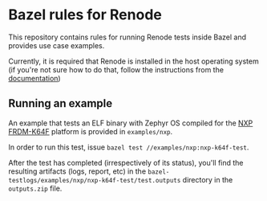 # Bazel rules for Renode

This repository contains rules for running Renode tests inside Bazel and provides use case examples.

Currently, it is required that Renode is installed in the host operating system (if you're not sure how to do that, follow the instructions from the [documentation](https://renode.readthedocs.io/en/latest/introduction/installing.html))

## Running an example

An example that tests an ELF binary with Zephyr OS compiled for the [NXP FRDM-K64F](https://www.nxp.com/design/development-boards/freedom-development-boards/mcu-boards/freedom-development-platform-for-kinetis-k64-k63-and-k24-mcus:FRDM-K64F) platform is provided in `examples/nxp`.

In order to run this test, issue `bazel test //examples/nxp:nxp-k64f-test`.

After the test has completed (irrespectively of its status), you'll find the resulting artifacts (logs, report, etc) in the `bazel-testlogs/examples/nxp/nxp-k64f-test/test.outputs` directory in the `outputs.zip` file.
